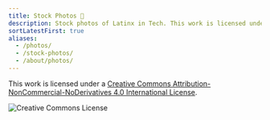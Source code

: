 ```yaml
---
title: Stock Photos 📸
description: Stock photos of Latinx in Tech. This work is licensed under CC BY-NC-ND 4.0.
sortLatestFirst: true
aliases:
  - /photos/
  - /stock-photos/
  - /about/photos/
---
```


This work is licensed under a <a rel="license" href="https://creativecommons.org/licenses/by-nc-nd/4.0/">Creative Commons Attribution-NonCommercial-NoDerivatives 4.0 International License</a>.

<img alt="Creative Commons License" style="border-width:0" src="https://i.creativecommons.org/l/by-nc-nd/4.0/88x31.png" />
